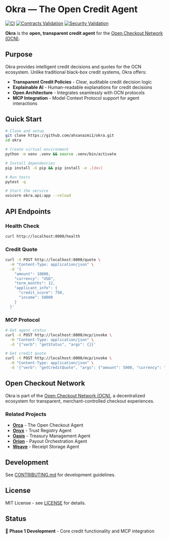 # Okra — The Open Credit Agent

[![CI](https://github.com/ahsanazmi1/okra/actions/workflows/ci.yml/badge.svg)](https://github.com/ahsanazmi1/okra/actions/workflows/ci.yml)
[![Contracts Validation](https://github.com/ahsanazmi1/okra/actions/workflows/contracts.yml/badge.svg)](https://github.com/ahsanazmi1/okra/actions/workflows/contracts.yml)
[![Security Validation](https://github.com/ahsanazmi1/okra/actions/workflows/security.yml/badge.svg)](https://github.com/ahsanazmi1/okra/actions/workflows/security.yml)

**Okra** is the **open, transparent credit agent** for the [Open Checkout Network (OCN)](https://github.com/ocn-ai/ocn-common). 

## Purpose

Okra provides intelligent credit decisions and quotes for the OCN ecosystem. Unlike traditional black-box credit systems, Okra offers:

- **Transparent Credit Policies** - Clear, auditable credit decision logic
- **Explainable AI** - Human-readable explanations for credit decisions  
- **Open Architecture** - Integrates seamlessly with OCN protocols
- **MCP Integration** - Model Context Protocol support for agent interactions

## Quick Start

```bash
# Clone and setup
git clone https://github.com/ahsanazmi1/okra.git
cd okra

# Create virtual environment
python -m venv .venv && source .venv/bin/activate

# Install dependencies
pip install -U pip && pip install -e .[dev]

# Run tests
pytest -q

# Start the service
uvicorn okra.api:app --reload
```

## API Endpoints

### Health Check
```bash
curl http://localhost:8000/health
```

### Credit Quote
```bash
curl -X POST http://localhost:8000/quote \
  -H "Content-Type: application/json" \
  -d '{
    "amount": 10000,
    "currency": "USD",
    "term_months": 12,
    "applicant_info": {
      "credit_score": 750,
      "income": 50000
    }
  }'
```

### MCP Protocol
```bash
# Get agent status
curl -X POST http://localhost:8000/mcp/invoke \
  -H "Content-Type: application/json" \
  -d '{"verb": "getStatus", "args": {}}'

# Get credit quote
curl -X POST http://localhost:8000/mcp/invoke \
  -H "Content-Type: application/json" \
  -d '{"verb": "getCreditQuote", "args": {"amount": 5000, "currency": "USD"}}'
```

## Open Checkout Network

Okra is part of the [Open Checkout Network (OCN)](https://github.com/ocn-ai/ocn-common), a decentralized ecosystem for transparent, merchant-controlled checkout experiences.

### Related Projects

- **[Orca](https://github.com/ocn-ai/orca)** - The Open Checkout Agent
- **[Onyx](https://github.com/ocn-ai/onyx)** - Trust Registry Agent  
- **[Oasis](https://github.com/ocn-ai/oasis)** - Treasury Management Agent
- **[Orion](https://github.com/ocn-ai/orion)** - Payout Orchestration Agent
- **[Weave](https://github.com/ocn-ai/weave)** - Receipt Storage Agent

## Development

See [CONTRIBUTING.md](CONTRIBUTING.md) for development guidelines.

## License

MIT License - see [LICENSE](LICENSE) for details.

## Status

🚧 **Phase 1 Development** - Core credit functionality and MCP integration